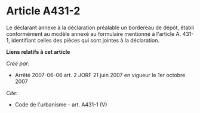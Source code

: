 # Article A431-2

Le déclarant annexe à la déclaration préalable un bordereau de dépôt, établi conformément au modèle annexé au formulaire
mentionné à l'article A. 431-1, identifiant celles des pièces qui sont jointes à la déclaration.

**Liens relatifs à cet article**

_Créé par_:

  - Arrêté 2007-06-06 art. 2 JORF 21 juin 2007 en vigueur le 1er octobre 2007

_Cite_:

  - Code de l'urbanisme - art. A431-1 (V)
